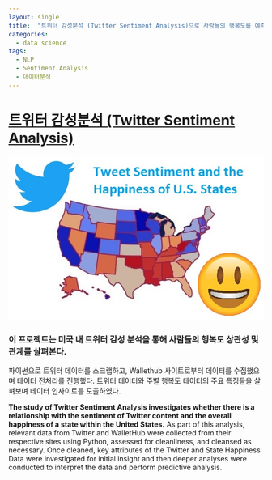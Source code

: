 ```yaml
---
layout: single
title:  "트위터 감성분석 (Twitter Sentiment Analysis)으로 사람들의 행복도를 예측할 수 있을까?"
categories:
  - data science
tags:
  - NLP
  - Sentiment Analysis
  - 데이터분석
---
```


# [트위터 감성분석 (Twitter Sentiment Analysis)](https://sooeun67.github.io/twitter_sentiment_happiness/)

![twitter_sentiment_image](../images/2019-03-09-twitter-sentiment-analysis/twitter_sentiment_image.jpeg)




### 이 프로젝트는 미국 내 트위터 감성 분석을 통해 사람들의 행복도 상관성 및 관계를 살펴본다. 

파이썬으로 트위터 데이터를 스크랩하고, Wallethub 사이트로부터 데이터를 수집했으며 데이터 전처리를 진행했다. 트위터 데이터와 주별 행복도 데이터의 주요 특징들을 살펴보며 데이터 인사이트를 도출하였다.

**The study of Twitter Sentiment Analysis investigates whether there is a relationship with the sentiment of Twitter content and the overall happiness of a state within the United States.** As part of this analysis, relevant data from Twitter and WalletHub were collected from their respective sites using Python, assessed for cleanliness, and cleansed as necessary. Once cleaned, key attributes of the Twitter and State Happiness Data were investigated for initial insight and then deeper analyses were conducted to interpret the data and perform predictive analysis.





